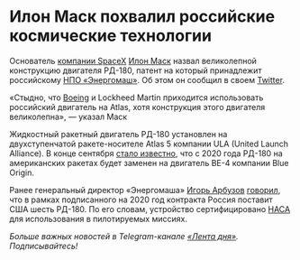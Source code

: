 Илон Маск похвалил российские космические технологии
====================================================

Основатель [компании SpaceX](https://lenta.ru/tags/organizations/spacex/) [Илон Маск](https://lenta.ru/tags/persons/mask-ilon/) назвал великолепной конструкцию двигателя РД-180, патент на который принадлежит российскому [НПО «Энергомаш»](https://lenta.ru/tags/organizations/npo-energomash/). Об этом он сообщил в своем [Twitter](https://twitter.com/elonmusk/status/1076619460562247680).

«Стыдно, что [Boeing](https://lenta.ru/tags/organizations/boeing/) и Lockheed Martin приходится использовать российский двигатель на Atlas, хотя конструкция этого двигателя великолепна», — указал Маск

Жидкостный ракетный двигатель РД-180 установлен на двухступенчатой ракете-носителе Atlas 5 компании ULA (United Launch Alliance). В конце сентября [стало известно](https://lenta.ru/news/2018/09/29/blue_origin/), что с 2020 года РД-180 на американских ракетах будет заменен на двигатель BE-4 компании Blue Origin.

Ранее генеральный директор «Энергомаша» [Игорь Арбузов](https://lenta.ru/tags/persons/arbuzov-igor/) [говорил](https://lenta.ru/news/2018/07/31/rd180/), что в рамках подписанного на 2020 год контракта Россия поставит США шесть РД-180. По его словам, устройство сертифицировано [НАСА](https://lenta.ru/tags/organizations/nasa/) для использования в пилотируемых миссиях.

*Больше важных новостей в Telegram-канале [«Лента дня»](https://t-do.ru/lentadnya). Подписывайтесь!*